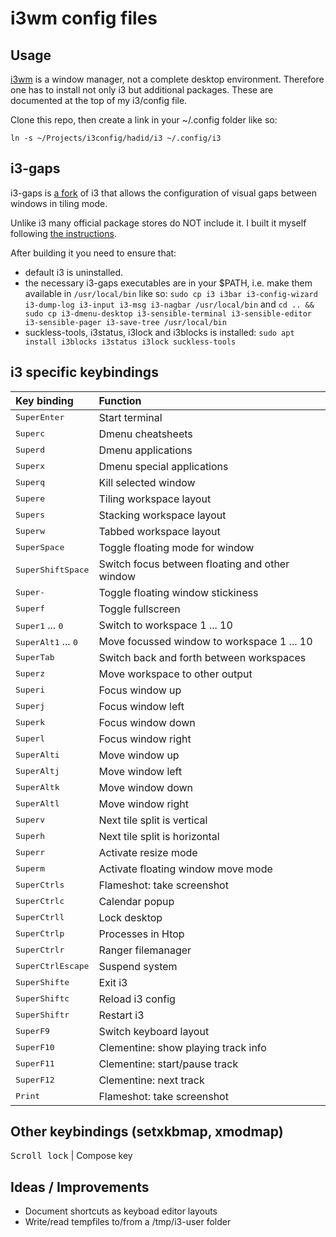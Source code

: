 # i3wm config files

## Usage

[i3wm](https://i3wm.org/) is a window manager, not a complete desktop
environment. Therefore one has to install not only i3 but additional packages.
These are documented at the top of my i3/config file.

Clone this repo, then create a link in your ~/.config folder like so:

```
ln -s ~/Projects/i3config/hadid/i3 ~/.config/i3
```


## i3-gaps

i3-gaps is [a fork](https://github.com/Airblader/i3) of i3
that allows the configuration of visual gaps between windows in tiling mode.

Unlike i3 many official package stores do NOT include it. I built it
myself following [the instructions](https://github.com/Airblader/i3/wiki/Building-from-source).

After building it you need to ensure that:

* default i3 is uninstalled.
* the necessary i3-gaps executables are in your $PATH, i.e. make them available in `/usr/local/bin` like so:
`sudo cp i3 i3bar i3-config-wizard i3-dump-log i3-input i3-msg i3-nagbar /usr/local/bin` and
`cd .. && sudo cp i3-dmenu-desktop i3-sensible-terminal i3-sensible-editor i3-sensible-pager i3-save-tree /usr/local/bin`
* suckless-tools, i3status, i3lock and i3blocks is installed: `sudo apt install i3blocks i3status i3lock suckless-tools`


## i3 specific keybindings

Key binding | Function
:--- | :---
<kbd>Super</kbd><kbd>Enter</kbd>                                | Start terminal
<kbd>Super</kbd><kbd>c</kbd>                                    | Dmenu cheatsheets
<kbd>Super</kbd><kbd>d</kbd>                                    | Dmenu applications
<kbd>Super</kbd><kbd>x</kbd>                                    | Dmenu special applications
<kbd>Super</kbd><kbd>q</kbd>                                    | Kill selected window
<kbd>Super</kbd><kbd>e</kbd>                                    | Tiling workspace layout
<kbd>Super</kbd><kbd>s</kbd>                                    | Stacking workspace layout
<kbd>Super</kbd><kbd>w</kbd>                                    | Tabbed workspace layout
<kbd>Super</kbd><kbd>Space</kbd>                                | Toggle floating mode for window
<kbd>Super</kbd><kbd>Shift</kbd><kbd>Space</kbd>                | Switch focus between floating and other window
<kbd>Super</kbd><kbd>-</kbd>                                    | Toggle floating window stickiness
<kbd>Super</kbd><kbd>f</kbd>                                    | Toggle fullscreen
<kbd>Super</kbd><kbd>1</kbd> ... <kbd>0</kbd>                   | Switch to workspace 1 ... 10
<kbd>Super</kbd><kbd>Alt</kbd><kbd>1</kbd> ... <kbd>0</kbd>     | Move focussed window to workspace 1 ... 10
<kbd>Super</kbd><kbd>Tab</kbd>                                  | Switch back and forth between workspaces
<kbd>Super</kbd><kbd>z</kbd>                                    | Move workspace to other output
<kbd>Super</kbd><kbd>i</kbd>                                    | Focus window up
<kbd>Super</kbd><kbd>j</kbd>                                    | Focus window left
<kbd>Super</kbd><kbd>k</kbd>                                    | Focus window down
<kbd>Super</kbd><kbd>l</kbd>                                    | Focus window right
<kbd>Super</kbd><kbd>Alt</kbd><kbd>i</kbd>                      | Move window up
<kbd>Super</kbd><kbd>Alt</kbd><kbd>j</kbd>                      | Move window left
<kbd>Super</kbd><kbd>Alt</kbd><kbd>k</kbd>                      | Move window down
<kbd>Super</kbd><kbd>Alt</kbd><kbd>l</kbd>                      | Move window right
<kbd>Super</kbd><kbd>v</kbd>                                    | Next tile split is vertical
<kbd>Super</kbd><kbd>h</kbd>                                    | Next tile split is horizontal
<kbd>Super</kbd><kbd>r</kbd>                                    | Activate resize mode
<kbd>Super</kbd><kbd>m</kbd>                                    | Activate floating window move mode
<kbd>Super</kbd><kbd>Ctrl</kbd><kbd>s</kbd>                     | Flameshot: take screenshot
<kbd>Super</kbd><kbd>Ctrl</kbd><kbd>c</kbd>                     | Calendar popup
<kbd>Super</kbd><kbd>Ctrl</kbd><kbd>l</kbd>                     | Lock desktop
<kbd>Super</kbd><kbd>Ctrl</kbd><kbd>p</kbd>                     | Processes in Htop
<kbd>Super</kbd><kbd>Ctrl</kbd><kbd>r</kbd>                     | Ranger filemanager
<kbd>Super</kbd><kbd>Ctrl</kbd><kbd>Escape</kbd>                | Suspend system
<kbd>Super</kbd><kbd>Shift</kbd><kbd>e</kbd>                    | Exit i3
<kbd>Super</kbd><kbd>Shift</kbd><kbd>c</kbd>                    | Reload i3 config
<kbd>Super</kbd><kbd>Shift</kbd><kbd>r</kbd>                    | Restart i3
<kbd>Super</kbd><kbd>F9</kbd>                                   | Switch keyboard layout
<kbd>Super</kbd><kbd>F10</kbd>                                  | Clementine: show playing track info
<kbd>Super</kbd><kbd>F11</kbd>                                  | Clementine: start/pause track
<kbd>Super</kbd><kbd>F12</kbd>                                  | Clementine: next track
<kbd>Print</kbd>                                                | Flameshot: take screenshot

## Other keybindings (setxkbmap, xmodmap)

<kbd>Scroll lock</kbd>                                          | Compose key

## Ideas / Improvements

- Document shortcuts as keyboad editor layouts
- Write/read tempfiles to/from a /tmp/i3-user folder
